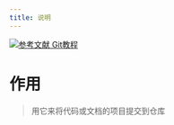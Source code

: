 ```yaml
---
title: 说明
---
```


[![](https://img.shields.io/badge/参考文献-Git教程-yellow.svg "参考文献 Git教程")](https://www.liaoxuefeng.com/wiki/0013739516305929606dd18361248578c67b8067c8c017b000)

# 作用

> 用它来将代码或文档的项目提交到仓库